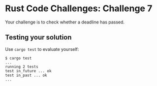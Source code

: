 # Rust Code Challenges: Challenge 7

Your challenge is to check whether a deadline
has passed.

## Testing your solution

Use `cargo test` to evaluate yourself:

```console
$ cargo test
...
running 2 tests
test in_future ... ok
test in_past ... ok
...
```
